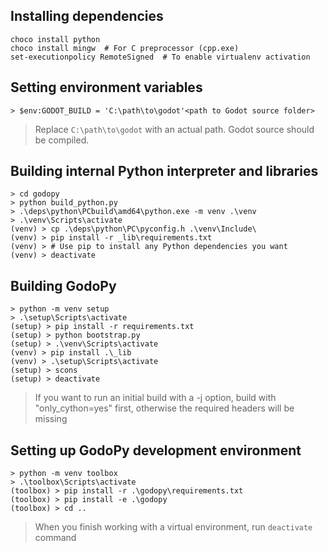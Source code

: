 ## Installing dependencies

```
choco install python
choco install mingw  # For C preprocessor (cpp.exe)
set-executionpolicy RemoteSigned  # To enable virtualenv activation
```

## Setting environment variables
```
> $env:GODOT_BUILD = 'C:\path\to\godot'<path to Godot source folder>
```
> Replace `C:\path\to\godot` with an actual path. Godot source should be compiled.


## Building internal Python interpreter and libraries
```
> cd godopy
> python build_python.py
> .\deps\python\PCbuild\amd64\python.exe -m venv .\venv
> .\venv\Scripts\activate
(venv) > cp .\deps\python\PC\pyconfig.h .\venv\Include\
(venv) > pip install -r _lib\requirements.txt
(venv) > # Use pip to install any Python dependencies you want
(venv) > deactivate
```


## Building GodoPy
```
> python -m venv setup
> .\setup\Scripts\activate
(setup) > pip install -r requirements.txt
(setup) > python bootstrap.py
(setup) > .\venv\Scripts\activate
(venv) > pip install .\_lib
(venv) > .\setup\Scripts\activate
(setup) > scons
(setup) > deactivate
```
> If you want to run an initial build with a -j option, build with "only_cython=yes" first, otherwise the required headers will be missing


## Setting up GodoPy development environment
```
> python -m venv toolbox
> .\toolbox\Scripts\activate
(toolbox) > pip install -r .\godopy\requirements.txt
(toolbox) > pip install -e .\godopy
(toolbox) > cd ..
```
> When you finish working with a virtual environment, run `deactivate` command
